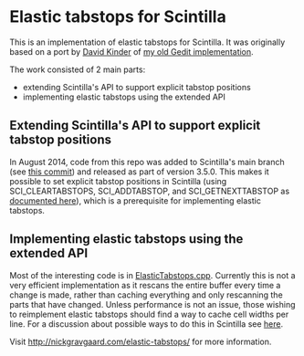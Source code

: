 # Elastic tabstops for Scintilla

This is an implementation of elastic tabstops for Scintilla.
It was originally based on a port by [David Kinder](http://www.davidkinder.co.uk/) of [my old Gedit implementation](http://nickgravgaard.com/elastic-tabstops/gedit/).

The work consisted of 2 main parts:
* extending Scintilla's API to support explicit tabstop positions
* implementing elastic tabstops using the extended API

## Extending Scintilla's API to support explicit tabstop positions

In August 2014, code from this repo was added to Scintilla's main branch (see [this commit](http://sourceforge.net/p/scintilla/code/ci/3f3ae214c626d7276aee35a14d1ffa1ad848c9cd/)) and released as part of version 3.5.0. 
This makes it possible to set explicit tabstop positions in Scintilla (using SCI_CLEARTABSTOPS, SCI_ADDTABSTOP, and SCI_GETNEXTTABSTOP as [documented here](http://www.scintilla.org/ScintillaDoc.html#TabsAndIndentationGuides)), which is a prerequisite for implementing elastic tabstops.

## Implementing elastic tabstops using the extended API

Most of the interesting code is in [ElasticTabstops.cpp](https://github.com/nickgravgaard/ElasticTabstopsForScintilla/blob/master/ElasticTabstops.cpp).
Currently this is not a very efficient implementation as it rescans the entire buffer every time a change is made, rather than caching everything and only rescanning the parts that have changed.
Unless performance is not an issue, those wishing to reimplement elastic tabstops should find a way to cache cell widths per line.
For a discussion about possible ways to do this in Scintilla see [here](https://groups.google.com/forum/#!topic/scintilla-interest/Z-gSieCdbyM).

Visit http://nickgravgaard.com/elastic-tabstops/ for more information.
